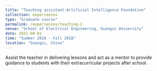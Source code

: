 ```yaml
---
title: "Teaching assistant-Artificial Intelligence Foundation"
collection: experiences
type: "Graduate course"
permalink: /experiences/teaching-2
venue: "School of Electrical Engineering, Guangxi University"
date: 2021-09-01
time: "Summer 2018 - Fall 2018"
location: "Guangxi, China"
---
```

Assist the teacher in delivering lessons and act as a mentor to provide guidance to students with their extracurricular projects after school.